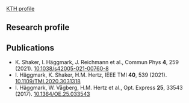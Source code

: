 <!doctype html>

<html lang="en">
<head>
  <meta charset="utf-8">
  <meta name="viewport" content="width=device-width, initial-scale=1">

  <title>Ilian Häggmark</title>
  <meta name="description" content="Personal research home page.">
  <meta name="author" content="Ilian Haggmark">
</head>

<body>

  [KTH profile](http://haeggmark.com)

## Research profile

## Publications

- K. Shaker, I. Häggmark, J. Reichmann et al., Commun Phys **4**, 259 (2021). [10.1038/s42005-021-00760-8](https://doi.org/10.1038/s42005-021-00760-8)
- I. Häggmark, K. Shaker, H.M. Hertz, IEEE TMI **40**, 539 (2021). [10.1109/TMI.2020.3031318](https://doi.org/10.1109/TMI.2020.3031318)
- I. Häggmark, W. Vågberg, H.M. Hertz et al., Opt. Express **25**, 33543 (2017). [10.1364/OE.25.033543](https://doi.org/10.1364/OE.25.033543)
  
  
  
</body>
</html>


